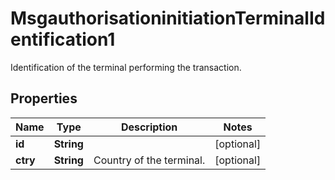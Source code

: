 

# MsgauthorisationinitiationTerminalIdentification1

Identification of the terminal performing the transaction.
## Properties

Name | Type | Description | Notes
------------ | ------------- | ------------- | -------------
**id** | **String** |  |  [optional]
**ctry** | **String** | Country of the terminal. |  [optional]



